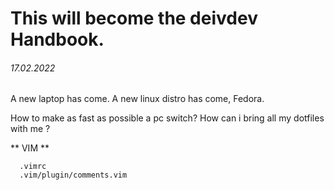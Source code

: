 # This will become the deivdev Handbook. 

###### 17.02.2022

  A new laptop has come.
  A new linux distro has come, Fedora.

  How to make as fast as possible a pc switch? 
  How can i bring all my dotfiles with me ? 

  ** VIM **  
  ```
    .vimrc  
    .vim/plugin/comments.vim  
  ```
